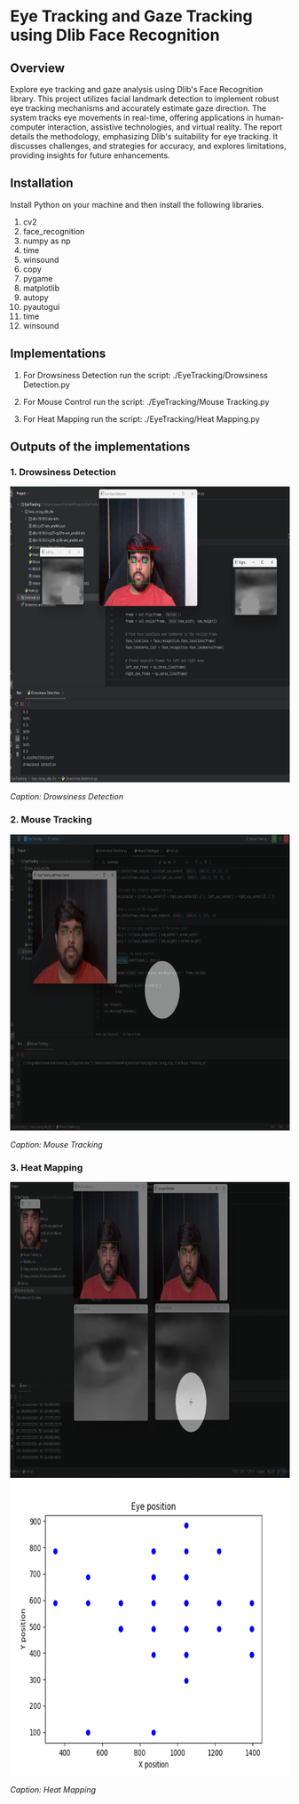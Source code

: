# Eye Tracking and Gaze Tracking using Dlib Face Recognition

## Overview

Explore eye tracking and gaze analysis using Dlib's Face Recognition library. This project utilizes facial landmark detection to implement robust eye tracking mechanisms and accurately estimate gaze direction. The system tracks eye movements in real-time, offering applications in human-computer interaction, assistive technologies, and virtual reality. The report details the methodology, emphasizing Dlib's suitability for eye tracking. It discusses challenges, and strategies for accuracy, and explores limitations, providing insights for future enhancements.

## Installation

Install Python on your machine and then install the following libraries.

1. cv2
2. face_recognition
3. numpy as np
4. time
5. winsound
6. copy
7. pygame
8. matplotlib
9. autopy
10. pyautogui
11. time
12. winsound

## Implementations

1. For Drowsiness Detection run the script: ./EyeTracking/Drowsiness Detection.py

2. For Mouse Control run the script: ./EyeTracking/Mouse Tracking.py

3. For Heat Mapping run the script: ./EyeTracking/Heat Mapping.py

## Outputs of the implementations

### 1. Drowsiness Detection

<img src="Other files/Drowsiness1.png" alt="Drowsiness" width="800" height="533"/>

*Caption: Drowsiness Detection*

### 2. Mouse Tracking

<img src="Other files/Mouse1.png" alt="Mouse Tracking" width="800" height="533"/>

*Caption: Mouse Tracking*

### 3. Heat Mapping

<img src="Other files/heat1.png" alt="Mouse Tracking" width="800" height="533"/>
<img src="Other files/heat2.png" alt="Mouse Tracking" width="800" height="533"/>

*Caption: Heat Mapping*
